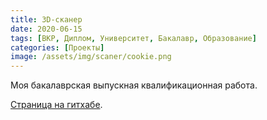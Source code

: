 ```yaml
---
title: 3D-сканер
date: 2020-06-15
tags: [ВКР, Диплом, Университет, Бакалавр, Образование]
categories: [Проекты]
image: /assets/img/scaner/cookie.png
---
```


Моя бакалаврская выпускная квалификационная работа.

[Страница на гитхабе](https://github.com/bedlamzd/vkr).

<!--cut!-->
